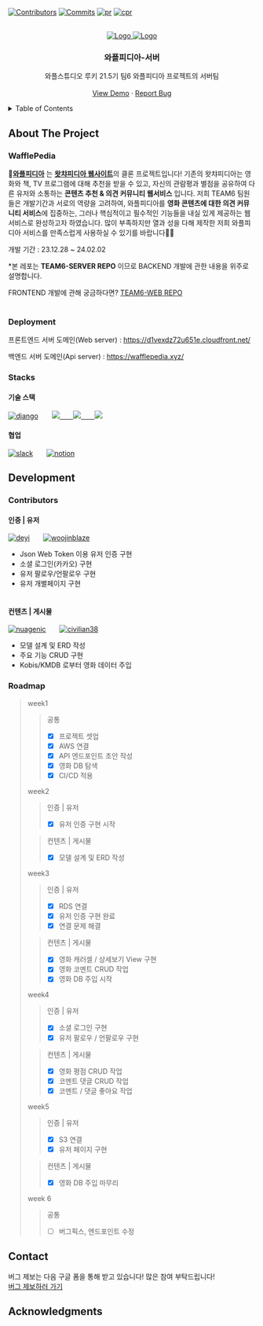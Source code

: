<a name="team6-server-top"></a>

[![Contributors][contributors-shield]][contributors-url]
[![Commits][commits-shield]][commits-url]
[![pr][pr-shield]][pr-url]
[![cpr][cpr-shield]][cpr-url]


<!-- PROJECT LOGO -->
<br />
<div align="center">
  <a href="https://wafflestudio.com/">
    <img src="https://wafflestudio.com/static/images/logo/pupuri_logo.png" alt="Logo">
  </a>
  <a href="https://github.com/wafflestudio21-5/team6-server">
    <img src="https://oopy.lazyrockets.com/api/v2/notion/image?src=https%3A%2F%2Fs3-us-west-2.amazonaws.com%2Fsecure.notion-static.com%2Ffc327ed6-4e98-4bfc-a3b9-86d14dbc3245%2FWATCHA_PEDIA_LOGO.svg&blockId=314b8d15-5712-454d-b22e-37c72f131885" alt="Logo">
  </a>

  <h3 align="center">와플피디아-서버</h3>

  <p align="center">
    와플스튜디오 루키 21.5기 팀6 와플피디아 프로젝트의 서버팀
    <br />
    <br />
    <a href="https://d1vexdz72u651e.cloudfront.net/">View Demo</a>
    ·
    <a href="https://docs.google.com/forms/d/e/1FAIpQLSd1rREhQ2cB_LWTdKe6OV-6C8jC3X7AcXKRlx5Xw_sm-0Fskg/viewform?usp=sf_link">Report Bug</a>
  </p>
</div>



<!-- TABLE OF CONTENTS -->
<details>
  <summary>Table of Contents</summary>
  <ol>
    <li>
      <a href="#about-the-project">About The Project</a>
      <ul>
        <li><a href="#WafflePedia">WafflePedia</a></li>
        <li><a href="#Deployment">Deployment</a></li>
        <li><a href="#Stacks">Stacks</a></li>
      </ul>
    </li>
    <li>
      <a href="#Development">Development</a>
      <ul>
        <li><a href="#Contributors">Contributors</a></li>
        <li><a href="#Roadmap">Roadmap</a></li>
      </ul>
    </li>
    <li><a href="#contact">Contact</a></li>
    <li><a href="#acknowledgments">Acknowledgments</a></li>
  </ol>
</details>



<!-- ABOUT THE PROJECT -->
## About The Project

### WafflePedia

🧇[**와플피디아**](https://d1vexdz72u651e.cloudfront.net/) 는 [**왓챠피디아 웹사이트**](https://pedia.watcha.com/ko-KR/)의 클론 프로젝트입니다! 기존의 왓챠피디아는 영화와 책, TV 프로그램에 대해 추천을 받을 수 있고, 자신의 관람평과 별점을 공유하여 다른 유저와 소통하는 **콘텐츠 추천 & 의견 커뮤니티 웹서비스** 입니다. 저희 TEAM6 팀원들은 개발기간과 서로의 역량을 고려하여, 와플피디아를 **영화 콘텐츠에 대한 의견 커뮤니티 서비스**에 집중하는, 그러나 핵심적이고 필수적인 기능들을 내실 있게 제공하는 웹서비스로 완성하고자 하였습니다. 많이 부족하지만 열과 성을 다해 제작한 저희 와플피디아 서비스를 만족스럽게 사용하실 수 있기를 바랍니다🙏🙏

개발 기간 : 23.12.28 ~ 24.02.02

\*본 레포는 **TEAM6-SERVER REPO** 이므로 BACKEND 개발에 관한 내용을 위주로 설명합니다.

FRONTEND 개발에 관해 궁금하다면? [TEAM6-WEB REPO](https://github.com/wafflestudio21-5/team6-web)
<br/><br/>

### Deployment

프론트엔드 서버 도메인(Web server) : <https://d1vexdz72u651e.cloudfront.net/>

백엔드 서버 도메인(Api server) : <https://wafflepedia.xyz/>

### Stacks

#### 기술 스택

[![django][django-shield]][django-url]  &nbsp; &nbsp; &nbsp;
<a href = 'https://aws.amazon.com/ko/ec2/'>
    <img src="https://img.shields.io/badge/Amazon EC2-FF9900?style=for-the-badge&logo=Amazon EC2&logoColor=white"> &nbsp; &nbsp; &nbsp;
</a>
<a href = 'https://aws.amazon.com/ko/rds/'>
    <img src="https://img.shields.io/badge/Amazon RDS-527FFF?style=for-the-badge&logo=Amazon RDS&logoColor=orange"> &nbsp; &nbsp; &nbsp;
</a>
<a href = 'https://aws.amazon.com/ko/s3/'>
    <img src="https://img.shields.io/badge/Amazon S3-569A31?style=for-the-badge&logo=Amazon S3&logoColor=black"> 
</a>

#### 협업

[![slack][slack-shield]][slack-url]  &nbsp; &nbsp; &nbsp;
[![notion][notion-shield]][notion-url]  &nbsp; &nbsp; &nbsp;
<br/>

<!-- Development -->
## Development

### Contributors

#### 인증 | 유저

[![deyi][deyi-shield]][deyi-url]  &nbsp; &nbsp; &nbsp;
[![woojinblaze][woojinblaze-shield]][woojinblaze-url]  &nbsp; &nbsp; &nbsp;

- Json Web Token 이용 유저 인증 구현
- 소셜 로그인(카카오) 구현
- 유저 팔로우/언팔로우 구현
- 유저 개별페이지 구현
<br/><br/>

#### 컨텐츠 | 게시물

[![nuagenic][nuagenic-shield]][nuagenic-url]  &nbsp; &nbsp; &nbsp;
[![civilian38][civilian38-shield]][civilian38-url]  &nbsp; &nbsp; &nbsp;

- 모델 설계 및 ERD 작성
- 주요 기능 CRUD 구현
- Kobis/KMDB 로부터 영화 데이터 주입

<!-- ROADMAP -->
### Roadmap
> week1
> >공통
> > - [x] 프로젝트 셋업
> > - [x] AWS 연결
> > - [x] API 엔드포인트 초안 작성
> > - [x] 영화 DB 탐색
> > - [x] CI/CD 적용
>
> week2
> > 인증 | 유저
> >  - [x] 유저 인증 구현 시작
> 
> > 컨텐츠 | 게시물
> > - [x] 모델 설계 및 ERD 작성
> 
> week3
> > 인증 | 유저
> > - [x] RDS 연결
> > - [x] 유저 인증 구현 완료
> > - [x] 연결 문제 해결
> 
> > 컨텐츠 | 게시물
> > - [x] 영화 캐러셀 / 상세보기 View 구현
> > - [x] 영화 코멘트 CRUD 작업
> > - [x] 영화 DB 주입 시작
> 
> week4
> > 인증 | 유저
> > - [x] 소셜 로그인 구현
> > - [x] 유저 팔로우 / 언팔로우 구현
> 
> > 컨텐츠 | 게시물
> > - [x] 영화 평점 CRUD 작업
> > - [x] 코멘트 댓글 CRUD 작업
> > - [x] 코멘트 / 댓글 좋아요 작업
> 
> week5
> > 인증 | 유저
> > - [x] S3 연결
> > - [x] 유저 페이지 구현
>
> > 컨텐츠 | 게시물
> > - [x] 영화 DB 주입 마무리
> 
> week 6
> > 공통
> > - [ ] 버그픽스, 엔드포인트 수정
<!-- CONTACT -->
## Contact

버그 제보는 다음 구글 폼을 통해 받고 있습니다! 많은 참여 부탁드립니다! <br/>
<a href="https://docs.google.com/forms/d/e/1FAIpQLSd1rREhQ2cB_LWTdKe6OV-6C8jC3X7AcXKRlx5Xw_sm-0Fskg/viewform?usp=sf_link">버그 제보하러 가기</a>


<!-- ACKNOWLEDGMENTS -->
## Acknowledgments


<!-- MARKDOWN LINKS & IMAGES -->
<!-- https://www.markdownguide.org/basic-syntax/#reference-style-links -->
[contributors-shield]: https://img.shields.io/github/contributors/wafflestudio21-5/team6-server.svg?style=for-the-badge
[contributors-url]: https://github.com/wafflestudio21-5/team6-server/graphs/contributors
[commits-shield]: https://img.shields.io/github/commit-activity/t/wafflestudio21-5/team6-server?style=for-the-badge&link=https%3A%2F%2Fgithub.com%2Fwafflestudio21-5%2Fteam6-server%2Fcommits%2Fmain%2F
[commits-url]: https://github.com/wafflestudio21-5/team6-server/commits/main/
[pr-shield]: https://img.shields.io/github/issues-pr/wafflestudio21-5/team6-server?style=for-the-badge&link=https%3A%2F%2Fgithub.com%2Fwafflestudio21-5%2Fteam6-server%2Fpulls
[pr-url]: https://github.com/wafflestudio21-5/team6-server/pulls
[cpr-shield]: https://img.shields.io/github/issues-pr-closed/wafflestudio21-5/team6-server?style=for-the-badge&link=https%3A%2F%2Fgithub.com%2Fwafflestudio21-5%2Fteam6-server%2Fpulls%3Fq%3Dis%253Apr%2Bis%253Aclosed
[cpr-url]: https://github.com/wafflestudio21-5/team6-server/pulls?q=is%3Apr+is%3Aclosed
[django-shield]: https://img.shields.io/badge/Django-092E20?style=for-the-badge&logo=django&logoColor=green
[django-url]: https://www.djangoproject.com/
[ec2-shield]: "https://img.shields.io/badge/Amazon_EC2-FF9900?style=for-the-badge&logo=Amazon_EC2&logoColor=white"
[ec2-url]: https://aws.amazon.com/ko/ec2/
[rds-shield]: https://img.shields.io/badge/Amazon_RDS-527FFF?style=for-the-badge&logo=Amazon_RDS&logoColor=orange
[rds-url]: https://aws.amazon.com/ko/rds/
[s3-shield]: https://img.shields.io/badge/Amazon_S3-569A31?style=for-the-badge&logo=Amazon_S3&logoColor=orange
[s3-url]: https://aws.amazon.com/ko/s3/
[slack-shield]: https://img.shields.io/badge/Slack-4A154B?style=for-the-badge&logo=Slack&logoColor=white
[slack-url]: https://slack.com/intl/ko-kr/
[notion-shield]: https://img.shields.io/badge/Notion-000000?style=for-the-badge&logo=Notion&logoColor=white
[notion-url]: https://www.notion.so/ko-kr
[deyi-shield]: https://img.shields.io/badge/%EC%9D%B4%EB%8B%A4%EC%9D%80-de--yi-blue?style=plastic&link=https%3A%2F%2Fgithub.com%2Fde-yi
[deyi-url]: https://github.com/de-yi
[woojinblaze-shield]: https://img.shields.io/badge/%EA%B0%95%EC%9A%B0%EC%A7%84-woojin--blaze-blue?style=plastic&link=https%3A%2F%2Fgithub.com%2Fwoojin-blaze
[woojinblaze-url]: https://github.com/woojin-blaze
[civilian38-shield]: https://img.shields.io/badge/%EC%9D%B4%EA%B7%9C%EC%9B%90-civilian38-orange?style=plastic&link=https%3A%2F%2Fgithub.com%2Fcivilian38
[civilian38-url]: https://github.com/civilian38
[nuagenic-shield]: https://img.shields.io/badge/%EB%B0%B1%EC%B0%BD%EC%9D%B8-nuagenic-orange?style=plastic&link=https%3A%2F%2Fgithub.com%2Fnuagenic
[nuagenic-url]: https://github.com/nuagenic